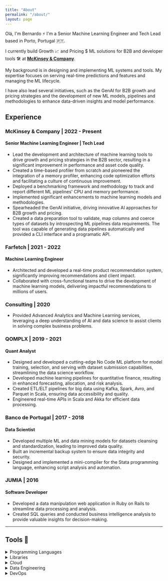 ```yaml
---
title: "About"
permalink: "/about/"
layout: page
---
```


Olá, I'm Bernardo ⚡ I'm a Senior Machine Learning Engineer and Tech Lead based in Porto, Portugal 🇵🇹.

I currently build Growth 📈 and Pricing $ ML solutions for B2B and developer tools 🛠️ at **[McKinsey & Company](https://mckinsey.com)**. 

My background is in designing and implementing ML systems and tools. My expertise focuses on serving real-time predictions and features and managing the ML lifecycle.

I have also lead several initiatives, such as the GenAI for B2B growth and pricing strategies and the development of new ML models, pipelines and methodologies to enhance data-driven insights and model performance.


## Experience

### McKinsey & Company | 2022 - Present
#### Senior Machine Learning Engineer | Tech Lead
- Lead the development and architecture of machine learning tools to drive growth and pricing strategies in the B2B sector, resulting in a significant improvement in performance and asset code quality.
- Created a time-based profiler from scratch and pioneered the integration of a memory profiler, enhancing code optimization efforts and facilitating a culture of continuous improvement.
- Deployed a benchmarking framework and methodology to track and report different ML pipelines' CPU and memory performance.
- Implemented significant enhancements to machine learning models and methodologies.
- Spearheaded the GenAI initiative, driving innovative AI approaches for B2B growth and pricing.
- Created a data preparation tool to validate, map columns and coerce types of datasets by introspecting ML pipelines data requirements. The tool was capable of generating data pipelines automatically and provided a CLI interface and a programatic API.

### Farfetch | 2021 - 2022
#### Machine Learning Engineer
- Architected and developed a real-time product recommendation system, significantly improving recommendations and client impact.
- Collaborated with cross-functional teams to drive the development of machine learning models, delivering impactful recommendations to millions of users.

### Consulting | 2020
- Provided Advanced Analytics and Machine Learning services, leveraging a deep understanding of AI and data science to assist clients in solving complex business problems.

### QOMPLX | 2019 - 2021
#### Quant Analyst
- Designed and developed a cutting-edge No Code ML platform for model training, selection, and serving with dataset submission capabilities, streamlining the data science workflow.
- Developed machine learning pipelines for quantitative finance, resulting in enhanced forecasting, allocation, and risk analysis.
- Created ETL/ELT pipelines for big data using Kafka, Spark, Avro, and Parquet in Scala, ensuring data accessibility and quality.
- Engineered real-time APIs in Scala and Akka for efficient data processing.

### Banco de Portugal | 2017 - 2018
#### Data Scientist
- Developed multiple ML and data mining models for datasets cleansing and standardization, leading to improved data quality.
- Built an incremental backup system to ensure data integrity and security.
- Designed and implemented a mini-compiler for the Stata programming language, enhancing script analysis and automation.

### JUMIA | 2016
#### Software Developer
- Developed a data manipulation web application in Ruby on Rails to streamline data processing and analysis.
- Created SQL queries and conducted business intelligence analysis to provide valuable insights for decision-making.

---

## Tools 🔧

<details>
<summary>Programming Languages</summary>
<ul>
<li> Python 🐍</li>
<li> Go 💨</li>
<li> Rust 🦀</li>
</ul>
</details>

<details>
<summary> Libraries</summary>
<ul>

<li><code>tensorflow</code> 🐍 </li>
<li><code>pytorch</code> 🐍 </li>
<li><code>sklearn</code> 🐍 </li>
<li><code>XGBoost</code> 🐍</li>
<li><code>LightGBM</code> 🐍</li>
<li><code>transformers</code> 🐍</li>
<li><code>mlflow</code> 🐍</li>
<li><code>numpy</code> 🐍</li>
<li><code>pandas</code> 🐍</li>
<li><code>FastAPI</code> 🐍</li>
<li><code>PyDantic</code> 🐍</li>
<li><code>pandera</code> 🐍</li>
<li><code>standard library</code> 💨</li>
<li><code>fiber</code> 💨</li>
<li><code>sqlx</code> 💨</li>
<li><code>cobra</code> 💨</li>
<li><code>viper</code> 💨</li>
<li><code>polars</code> 🦀</li>
<li><code>ndarray</code> 🦀</li>
<li><code>actix</code> 🦀</li>
</ul>
</details>

<details>
<summary>Cloud</summary>

<h4> Databricks </h4>

<h4> AWS </h4>

<ul>
<li>SageMaker</li>
<li>EC2</li>
<li>S3</li>
<li>RDS</li>
<li>ECR</li>
</ul>
</details>

<details>
<summary>Data Engineering</summary>
<ul>

<li>Spark</li>
<li>Kafka</li>
<li>MongoDB</li>
<li>PostgreSQL</li>
<li>Avro</li>
<li>Parquet</li>
<li>Arrow</li>
<li>Airflow</li>
</ul>
</details>

<details>
<summary>DevOps</summary>
<ul>
<li>Docker & Docker Compose</li>
<li>CircleCI</li>
<li>Jenkins</li>
<li>GitHub Actions</li>
<li>GitLab CI/CD</li>
</ul>
</details>
